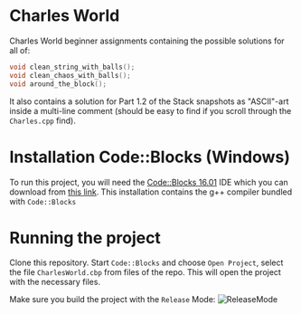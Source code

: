 # Charles World 
Charles World beginner assignments containing the possible solutions for all of:
```c++
void clean_string_with_balls();
void clean_chaos_with_balls();
void around_the_block();
```
It also contains a solution for Part 1.2 of the Stack snapshots as "ASCII"-art inside a multi-line comment (should be easy to find if you scroll through the `Charles.cpp` find).

# Installation Code::Blocks (Windows)
To run this project, you will need the [Code::Blocks 16.01](http://www.codeblocks.org/) IDE which you can download from [this link](sourceforge.net/projects/codeblocks/files/Binaries/16.01/Windows/codeblocks-16.01mingw-setup.exe). This installation contains the g++ compiler bundled with `Code::Blocks`

# Running the project
Clone this repository. Start `Code::Blocks` and choose `Open Project`, select the file `CharlesWorld.cbp` from files of the repo. This will open the project with the necessary files. 

Make sure you build the project with the `Release` Mode:
![ReleaseMode](https://user-images.githubusercontent.com/13316248/30153590-70bf8ab6-93b7-11e7-9c70-bd4272df43a2.png)
